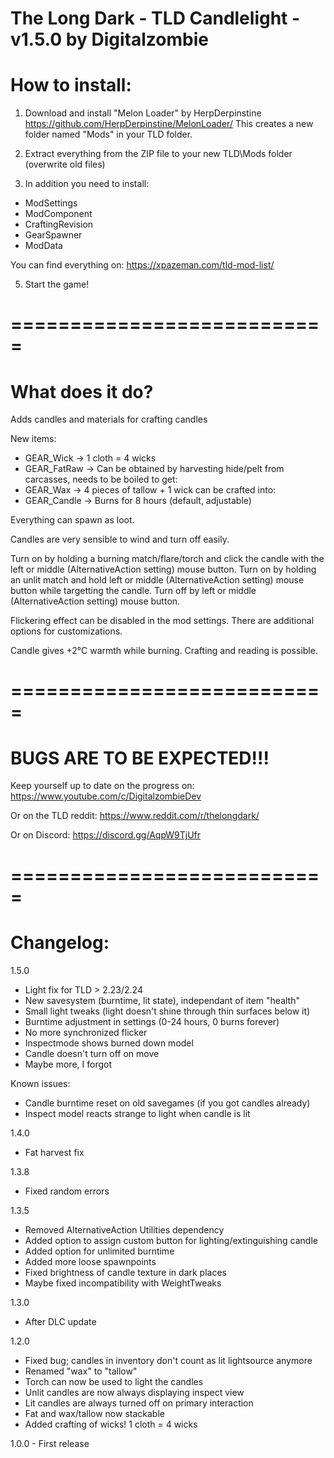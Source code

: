 The Long Dark - TLD Candlelight - v1.5.0 by Digitalzombie
===========================================================

How to install:
===============
1. Download and install "Melon Loader" by HerpDerpinstine
https://github.com/HerpDerpinstine/MelonLoader/
This creates a new folder named "Mods" in your TLD folder.

2. Extract everything from the ZIP file to your new TLD\Mods folder (overwrite old files)

3. In addition you need to install:
- ModSettings
- ModComponent
- CraftingRevision
- GearSpawner
- ModData

You can find everything on: https://xpazeman.com/tld-mod-list/

5. Start the game! 

===========================
===========================

What does it do?
=================

Adds candles and materials for crafting candles

New items:

- GEAR_Wick -> 1 cloth = 4 wicks
- GEAR_FatRaw -> Can be obtained by harvesting hide/pelt from carcasses, needs to be boiled to get:
- GEAR_Wax -> 4 pieces of tallow + 1 wick can be crafted into: 
- GEAR_Candle -> Burns for 8 hours (default, adjustable)

Everything can spawn as loot. 

Candles are very sensible to wind and turn off easily. 

Turn on by holding a burning match/flare/torch and click the candle with the left or middle (AlternativeAction setting) mouse button.
Turn on by holding an unlit match and hold left or middle (AlternativeAction setting) mouse button while targetting the candle.
Turn off by left or middle (AlternativeAction setting) mouse button.

Flickering effect can be disabled in the mod settings. There are additional options for customizations.

Candle gives +2°C warmth while burning. Crafting and reading is possible.

===========================
===========================

BUGS ARE TO BE EXPECTED!!!
===========================

Keep yourself up to date on the progress on:
https://www.youtube.com/c/DigitalzombieDev

Or on the TLD reddit:
https://www.reddit.com/r/thelongdark/

Or on Discord:
https://discord.gg/AqpW9TjUfr

===========================
===========================

Changelog:
==========
1.5.0
- Light fix for TLD > 2.23/2.24
- New savesystem (burntime, lit state), independant of item "health"
- Small light tweaks (light doesn't shine through thin surfaces below it)
- Burntime adjustment in settings (0-24 hours, 0 burns forever)
- No more synchronized flicker
- Inspectmode shows burned down model
- Candle doesn't turn off on move
- Maybe more, I forgot

Known issues: 
- Candle burntime reset on old savegames (if you got candles already)
- Inspect model reacts strange to light when candle is lit

1.4.0
- Fat harvest fix

1.3.8
- Fixed random errors

1.3.5
- Removed AlternativeAction Utilities dependency
- Added option to assign custom button for lighting/extinguishing candle
- Added option for unlimited burntime
- Added more loose spawnpoints
- Fixed brightness of candle texture in dark places
- Maybe fixed incompatibility with WeightTweaks

1.3.0
- After DLC update

1.2.0
- Fixed bug; candles in inventory don't count as lit lightsource anymore
- Renamed "wax" to "tallow"
- Torch can now be used to light the candles
- Unlit candles are now always displaying inspect view
- Lit candles are always turned off on primary interaction
- Fat and wax/tallow now stackable
- Added crafting of wicks! 1 cloth = 4 wicks

1.0.0 	- First release
